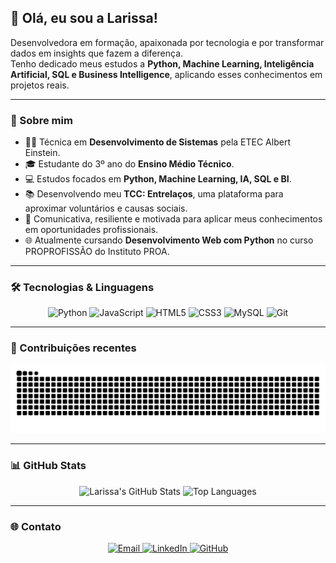 ## 💜 Olá, eu sou a Larissa!

Desenvolvedora em formação, apaixonada por tecnologia e por transformar dados em insights que fazem a diferença.  
Tenho dedicado meus estudos a **Python, Machine Learning, Inteligência Artificial, SQL e Business Intelligence**, aplicando esses conhecimentos em projetos reais.

---

### 📌 Sobre mim

- 👩‍💻 Técnica em **Desenvolvimento de Sistemas** pela ETEC Albert Einstein.  
- 🎓 Estudante do 3º ano do **Ensino Médio Técnico**.  
- 💻 Estudos focados em **Python, Machine Learning, IA, SQL e BI**. 
- 📚 Desenvolvendo meu **TCC: Entrelaços**, uma plataforma para aproximar voluntários e causas sociais.  
- 💬 Comunicativa, resiliente e motivada para aplicar meus conhecimentos em oportunidades profissionais.  
- 🌐 Atualmente cursando **Desenvolvimento Web com Python** no curso PROPROFISSÃO do Instituto PROA.  

---

### 🛠 Tecnologias & Linguagens

<p align="center">
  <img src="https://cdn.jsdelivr.net/gh/devicons/devicon/icons/python/python-original.svg" alt="Python" width="40" height="40"/>
  <img src="https://cdn.jsdelivr.net/gh/devicons/devicon/icons/javascript/javascript-original.svg" alt="JavaScript" width="40" height="40"/>
  <img src="https://cdn.jsdelivr.net/gh/devicons/devicon/icons/html5/html5-original.svg" alt="HTML5" width="40" height="40"/>
  <img src="https://cdn.jsdelivr.net/gh/devicons/devicon/icons/css3/css3-original.svg" alt="CSS3" width="40" height="40"/>
  <img src="https://cdn.jsdelivr.net/gh/devicons/devicon/icons/mysql/mysql-original.svg" alt="MySQL" width="40" height="40"/>
  <img src="https://cdn.jsdelivr.net/gh/devicons/devicon/icons/git/git-original.svg" alt="Git" width="40" height="40"/>
</p>


---

### 🐍 Contribuições recentes

<p align="center">
  <picture>
    <source media="(prefers-color-scheme: dark)" srcset="https://raw.githubusercontent.com/Larissasantos2/LarissaSantos2/output/github-contribution-grid-snake-dark.svg">
    <source media="(prefers-color-scheme: light)" srcset="https://raw.githubusercontent.com/Larissasantos2/LarissaSantos2/output/github-contribution-grid-snake-dark.svg">
    <img alt="GitHub Contributions Snake Animation" src="https://raw.githubusercontent.com/Larissasantos2/LarissaSantos2/output/github-contribution-grid-snake.svg">
  </picture>
</p>

---

### 📊 GitHub Stats

<p align="center">
  <img alt="Larissa's GitHub Stats" src="https://github-readme-stats.vercel.app/api?username=LarissaSantos2&show_icons=true&theme=github_dark"/>
  <img alt="Top Languages" src="https://github-readme-stats.vercel.app/api/top-langs/?username=LarissaSantos2&layout=compact&theme=github_dark"/>
</p>

---

### 🌐 Contato

<p align="center">
  <a href="mailto:larissaoliv1395@gmail.com" target="_blank">
    <img src="https://img.shields.io/badge/Email-%23000000?style=for-the-badge&logo=gmail&logoColor=purple" alt="Email">
  </a> 
  <a href="https://www.linkedin.com/in/larissaolivsantos07" target="_blank">
    <img src="https://img.shields.io/badge/LinkedIn-%23000000?style=for-the-badge&logo=linkedin&logoColor=purple" alt="LinkedIn">
  </a> 
  <a href="https://github.com/LarissaSantos2" target="_blank">
    <img src="https://img.shields.io/badge/GitHub-%23000000?style=for-the-badge&logo=github&logoColor=purple" alt="GitHub">
  </a>
</p>









